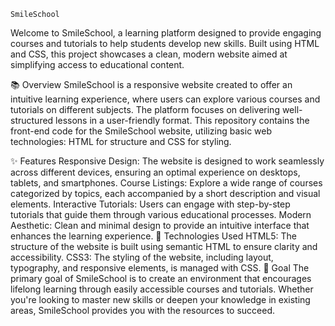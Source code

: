     SmileSchool
Welcome to SmileSchool, a learning platform designed to provide engaging courses and tutorials to help students develop new skills. Built using HTML and CSS, this project showcases a clean, modern website aimed at simplifying access to educational content.

📚 Overview
SmileSchool is a responsive website created to offer an intuitive learning experience, where users can explore various courses and tutorials on different subjects. The platform focuses on delivering well-structured lessons in a user-friendly format. This repository contains the front-end code for the SmileSchool website, utilizing basic web technologies: HTML for structure and CSS for styling.

✨ Features
Responsive Design: The website is designed to work seamlessly across different devices, ensuring an optimal experience on desktops, tablets, and smartphones.
Course Listings: Explore a wide range of courses categorized by topics, each accompanied by a short description and visual elements.
Interactive Tutorials: Users can engage with step-by-step tutorials that guide them through various educational processes.
Modern Aesthetic: Clean and minimal design to provide an intuitive interface that enhances the learning experience.
🔧 Technologies Used
HTML5: The structure of the website is built using semantic HTML to ensure clarity and accessibility.
CSS3: The styling of the website, including layout, typography, and responsive elements, is managed with CSS.
🎯 Goal
The primary goal of SmileSchool is to create an environment that encourages lifelong learning through easily accessible courses and tutorials. Whether you're looking to master new skills or deepen your knowledge in existing areas, SmileSchool provides you with the resources to succeed.
 
